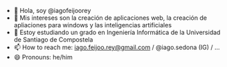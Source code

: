 - 👋 Hola, soy @iagofeijoorey
- 👀 Mis intereses son la creación de aplicaciones web, la creación de apliaciones para windows y las inteligencias artificiales
- 🌱 Estoy estudiando un grado en Ingeniería Informática de la Universidad de Santiago de Compostela
- 📫 How to reach me: iago.feijoo.rey@gmail.com / @iago.sedona (IG) / ...
- 😄 Pronouns: he/him

<!---
iagofeijoorey/iagofeijoorey is a ✨ special ✨ repository because its `README.md` (this file) appears on your GitHub profile.
You can click the Preview link to take a look at your changes.
--->
